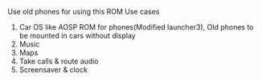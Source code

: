 Use old phones for using this ROM 
Use cases
1) Car OS like AOSP ROM for phones(Modified launcher3), Old phones to be mounted in cars without display
2) Music
3) Maps
4) Take calls & route audio
5) Screensaver & clock 
